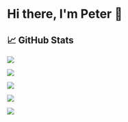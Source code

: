# Hi there, I'm Peter 👋

## &#x1f4c8; GitHub Stats

![](https://github-profile-summary-cards.vercel.app/api/cards/profile-details?username=Nemo-Illusionist&theme=solarized_dark)

![](https://github-profile-summary-cards.vercel.app/api/cards/most-commit-language?username=Nemo-Illusionist&theme=solarized_dark)

![](https://github-profile-summary-cards.vercel.app/api/cards/repos-per-language?username=Nemo-Illusionist&theme=solarized_dark)

![](https://github-profile-summary-cards.vercel.app/api/cards/stats?username=Nemo-Illusionist&theme=solarized_dark)

![](https://github-profile-summary-cards.vercel.app/api/cards/productive-time?username=Nemo-Illusionist&theme=solarized_dark)
